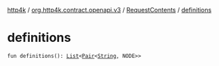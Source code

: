 [http4k](../../index.md) / [org.http4k.contract.openapi.v3](../index.md) / [RequestContents](index.md) / [definitions](./definitions.md)

# definitions

`fun definitions(): `[`List`](https://kotlinlang.org/api/latest/jvm/stdlib/kotlin.collections/-list/index.html)`<`[`Pair`](https://kotlinlang.org/api/latest/jvm/stdlib/kotlin/-pair/index.html)`<`[`String`](https://kotlinlang.org/api/latest/jvm/stdlib/kotlin/-string/index.html)`, NODE>>`